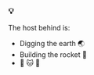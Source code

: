 ### 💡

<!--
**ZhangYuef/ZhangYuef** is a ✨ _special_ ✨ repository because its `README.md` (this file) appears on your GitHub profile.

-->

The host behind is:

- Digging the earth 🌏
- Building the rocket 🚀
- 🐹 🐱 🐼
